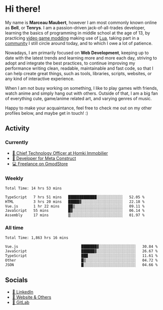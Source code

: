 # Hi there!

My name is **Marceau Maubert**, however I am most commonly known online as **Bell**, or **Tenrys**. I am a passion-driven jack-of-all-trades developer, learning the basics of programming in middle school at the age of 13, by practicing [video game modding](https://garrysmod.com) making use of [Lua](https://lua.org), taking part in a [community](https://metastruct.net) I still circle around today, and to which I owe a lot of patience.

Nowadays, I am primarily focused on **Web Development**, keeping up to date with the latest trends and learning more and more each day, striving to adopt  and integrate the best practices, to continue improving my performance writing clean, readable, maintainable and fast code, so that I can help create great things, such as tools, libraries, scripts, websites, or any kind of interactive experience.

When I am not busy working on something, I like to play games with friends, watch anime and simply hang out with others. Outside of that, I am a big fan of everything cute, game/anime related art, and varying genres of music.

Happy to make your acquaintance, feel free to check me out on my other profiles below, and maybe get in touch! :)

## Activity

### Currently

- [🏢 Chief Technology Officer at Homki Immobilier](https://homki-immobilier.com)
- [🎈 Developer for Meta Construct](https://metastruct.net)
- [💻 Freelance on GmodStore](https://www.gmodstore.com/users/Tenrys)

### Weekly
<!--START_SECTION:wakaWeekly-->

```txt
Total Time: 14 hrs 53 mins

TypeScript   7 hrs 51 mins   █████████████░░░░░░░░░░░░   52.05 %
HTML         3 hrs 20 mins   █████▓░░░░░░░░░░░░░░░░░░░   22.18 %
Vue.js       1 hr 22 mins    ██▒░░░░░░░░░░░░░░░░░░░░░░   09.11 %
JavaScript   55 mins         █▓░░░░░░░░░░░░░░░░░░░░░░░   06.14 %
Assembly     17 mins         ▒░░░░░░░░░░░░░░░░░░░░░░░░   01.97 %
```

<!--END_SECTION:wakaWeekly-->

### All time
<!--START_SECTION:wakaTotal-->

```txt
Total Time: 1,863 hrs 16 mins

Vue.js                             ███████▓░░░░░░░░░░░░░░░░░   30.84 %
JavaScript                         ██████▓░░░░░░░░░░░░░░░░░░   26.67 %
TypeScript                         ███░░░░░░░░░░░░░░░░░░░░░░   11.61 %
Other                              █▒░░░░░░░░░░░░░░░░░░░░░░░   04.72 %
JSON                               █░░░░░░░░░░░░░░░░░░░░░░░░   04.66 %
```

<!--END_SECTION:wakaTotal-->

## Socials

- [👔 LinkedIn](https://www.linkedin.com/in/marceau-maubert)
- [🔗 Website & Others](https://bell.moe)
- [🦊 GitLab](https://gitlab.com/Tenrys)
